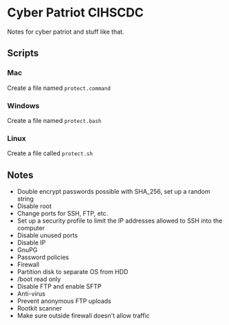 # Cyber Patriot CIHSCDC
Notes for cyber patriot and stuff like that.

## Scripts
### Mac
Create a file named `protect.command`
### Windows
Create a file named `protect.bash`
### Linux
Create a file called `protect.sh`

## Notes
- Double encrypt passwords possible with SHA_256, set up a random string
- Disable root
- Change ports for SSH, FTP, etc.
- Set up a security profile to limit the IP addresses allowed to SSH into the computer
- Disable unused ports
- Disable IP
- GnuPG
- Password policies
- Firewall
- Partition disk to separate OS from HDD
- /boot read only
- Disable FTP and enable SFTP
- Anti-virus
- Prevent anonymous FTP uploads
- Rootkit scanner
- Make sure outside firewall doesn't allow traffic
